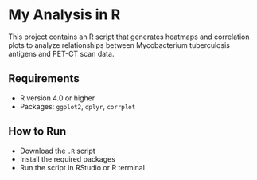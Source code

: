 # My Analysis in R
This project contains an R script that generates heatmaps and correlation plots to analyze relationships between Mycobacterium tuberculosis antigens and PET-CT scan data.

## Requirements
- R version 4.0 or higher
- Packages: `ggplot2`, `dplyr`, `corrplot`

## How to Run
- Download the `.R` script
- Install the required packages
- Run the script in RStudio or R terminal
